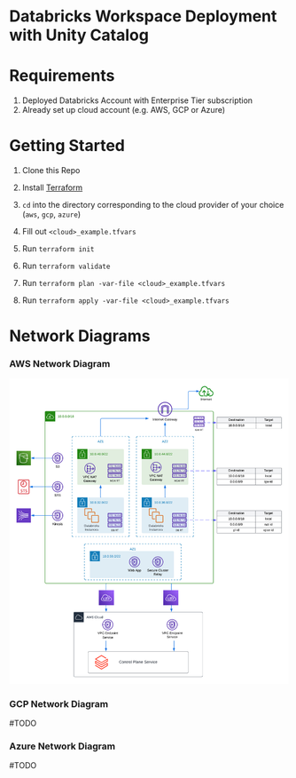 # Databricks Workspace Deployment with Unity Catalog

# Requirements

1. Deployed Databricks Account with Enterprise Tier subscription
2. Already set up cloud account (e.g. AWS, GCP or Azure)

# Getting Started

1. Clone this Repo 

2. Install [Terraform](https://developer.hashicorp.com/terraform/downloads)

3. `cd` into the directory corresponding to the cloud provider of your choice (`aws`, `gcp`, `azure`)

4. Fill out `<cloud>_example.tfvars`

5. Run `terraform init`

6. Run `terraform validate`

7. Run `terraform plan -var-file <cloud>_example.tfvars`

8. Run `terraform apply -var-file <cloud>_example.tfvars`


# Network Diagrams

### AWS Network Diagram

![Architecture Diagram](https://github.com/afsana-afzal/workspace-deployment-with-uc/blob/master/img/AWS_Standard_Network_Topology.png)

### GCP Network Diagram
#TODO

### Azure Network Diagram
#TODO
